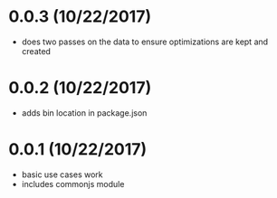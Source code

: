 # 0.0.3 (10/22/2017)

- does two passes on the data to ensure optimizations are kept and created

# 0.0.2 (10/22/2017)

- adds bin location in package.json

# 0.0.1 (10/22/2017)

- basic use cases work
- includes commonjs module
